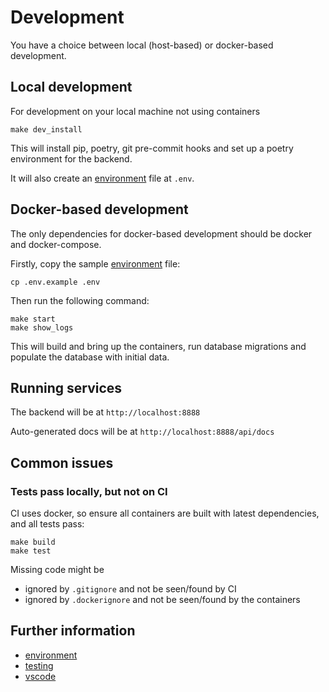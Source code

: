 # Development

You have a choice between local (host-based) or docker-based development.

## Local development

For development on your local machine not using containers

```shell
make dev_install
```

This will install pip, poetry, git pre-commit hooks and set up a poetry environment for the backend.

It will also create an [environment](./environment.md) file at `.env`.

## Docker-based development

The only dependencies for docker-based development should be docker and docker-compose.

Firstly, copy the sample [environment](./environment.md) file:

```shell
cp .env.example .env
```

Then run the following command:

```shell
make start
make show_logs
```

This will build and bring up the containers, run database migrations and populate the database with initial data.

## Running services

The backend will be at `http://localhost:8888`

Auto-generated docs will be at `http://localhost:8888/api/docs`

## Common issues

### Tests pass locally, but not on CI

CI uses docker, so ensure all containers are built with latest dependencies, and all tests pass:

```shell
make build
make test
```

Missing code might be

- ignored by `.gitignore` and not be seen/found by CI
- ignored by `.dockerignore` and not be seen/found by the containers

## Further information

- [environment](./environment.md)
- [testing](./testing.md)
- [vscode](./vscode.md)
